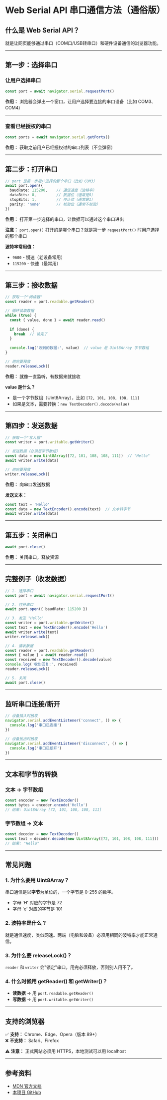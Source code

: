 # Web Serial API 串口通信方法（通俗版）

## 什么是 Web Serial API？

就是让网页能够通过串口（COM口/USB转串口）和硬件设备通信的浏览器功能。

---

## 第一步：选择串口

### 让用户选择串口

```typescript
const port = await navigator.serial.requestPort()
```

**作用：** 浏览器会弹出一个窗口，让用户选择要连接的串口设备（比如 COM3、COM4）

---

### 查看已经授权的串口

```typescript
const ports = await navigator.serial.getPorts()
```

**作用：** 获取之前用户已经授权过的串口列表（不会弹窗）

---

## 第二步：打开串口

```typescript
// port 是第一步用户选择的那个串口（比如 COM3）
await port.open({
  baudRate: 115200,    // 通信速度（波特率）
  dataBits: 8,         // 数据位（通常是8）
  stopBits: 1,         // 停止位（通常是1）
  parity: 'none'       // 校验位（通常不校验）
})
```

**作用：** 打开第一步选择的串口，让数据可以通过这个串口进出

**注意：** `port.open()` 打开的是哪个串口？就是第一步 `requestPort()` 时用户选择的那个串口

**波特率常用值：** 
- `9600` - 慢速（老设备常用）
- `115200` - 快速（最常用）

---

## 第三步：接收数据

```typescript
// 获取一个"阅读器"
const reader = port.readable.getReader()

// 循环读取数据
while (true) {
  const { value, done } = await reader.read()
  
  if (done) {
    break  // 读完了
  }
  
  console.log('收到的数据:', value)  // value 是 Uint8Array 字节数组
}

// 用完要释放
reader.releaseLock()
```

**作用：** 就像一直监听，有数据来就接收

**value 是什么？** 
- 是一个字节数组（Uint8Array），比如 `[72, 101, 108, 108, 111]`
- 如果是文本，需要转换：`new TextDecoder().decode(value)`

---

## 第四步：发送数据

```typescript
// 获取一个"写入器"
const writer = port.writable.getWriter()

// 发送数据（必须是字节数组）
const data = new Uint8Array([72, 101, 108, 108, 111])  // "Hello"
await writer.write(data)

// 用完要释放
writer.releaseLock()
```

**作用：** 向串口发送数据

**发送文本：**
```typescript
const text = 'Hello'
const data = new TextEncoder().encode(text)  // 文本转字节
await writer.write(data)
```

---

## 第五步：关闭串口

```typescript
await port.close()
```

**作用：** 关闭串口，释放资源

---

## 完整例子（收发数据）

```typescript
// 1. 选择串口
const port = await navigator.serial.requestPort()

// 2. 打开串口
await port.open({ baudRate: 115200 })

// 3. 发送 "Hello"
const writer = port.writable.getWriter()
const text = new TextEncoder().encode('Hello')
await writer.write(text)
writer.releaseLock()

// 4. 接收数据
const reader = port.readable.getReader()
const { value } = await reader.read()
const received = new TextDecoder().decode(value)
console.log('收到回复:', received)
reader.releaseLock()

// 5. 关闭
await port.close()
```

---

## 监听串口连接/断开

```typescript
// 设备插入时触发
navigator.serial.addEventListener('connect', () => {
  console.log('串口已连接')
})

// 设备拔出时触发
navigator.serial.addEventListener('disconnect', () => {
  console.log('串口已断开')
})
```

---

## 文本和字节的转换

### 文本 → 字节数组

```typescript
const encoder = new TextEncoder()
const bytes = encoder.encode('Hello')
// 结果: Uint8Array [72, 101, 108, 108, 111]
```

### 字节数组 → 文本

```typescript
const decoder = new TextDecoder()
const text = decoder.decode(new Uint8Array([72, 101, 108, 108, 111]))
// 结果: "Hello"
```

---

## 常见问题

### 1. 为什么要用 Uint8Array？

串口通信是以**字节**为单位的，一个字节是 0-255 的数字。
- 字母 'H' 对应的字节是 72
- 字母 'e' 对应的字节是 101

### 2. 波特率是什么？

就是通信速度，类似网速。两端（电脑和设备）必须用相同的波特率才能正常通信。

### 3. 为什么要 releaseLock()？

`reader` 和 `writer` 会"锁定"串口，用完必须释放，否则别人用不了。

### 4. 什么时候用 getReader() 和 getWriter()？

- **读数据** → 用 `port.readable.getReader()`
- **写数据** → 用 `port.writable.getWriter()`

---

## 支持的浏览器

✅ **支持：** Chrome、Edge、Opera（版本 89+）  
❌ **不支持：** Safari、Firefox

⚠️ **注意：** 正式网站必须用 HTTPS，本地测试可以用 localhost

---

## 参考资料

- [MDN 官方文档](https://developer.mozilla.org/en-US/docs/Web/API/Web_Serial_API)
- [本项目 GitHub](https://github.com/mxq1688/web-tools/tree/main/vue/web_serial)


